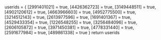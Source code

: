 userids = {
[2991401021] = true,
[4426362723] = true,
[3149448511] = true,
[4902120612] = true,
[4663966603] = true,
[4952775500] = true,
[3214512143] = true,
[2613977596] = true,
[1691401367] = true,
[4529433354] = true,
[1226548255] = true,
[3256484096] = true,
[2606105872] = true,
[3971450381] = true,
[4778331440] = true,
[2591677984] = true,
[489861338] = true
}
return userids
